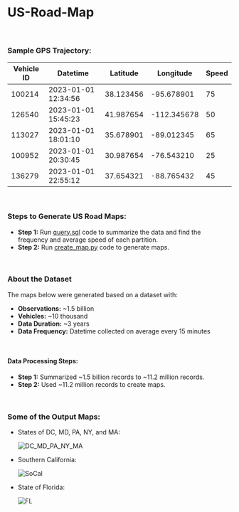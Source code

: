 # US-Road-Map

<br>

### Sample GPS Trajectory:

| Vehicle ID | Datetime            | Latitude       | Longitude       | Speed |
|------------|---------------------|----------------|-----------------|-------|
|   100214   | 2023-01-01 12:34:56 | 38.123456      | -95.678901      |  75   |
|   126540   | 2023-01-01 15:45:23 | 41.987654      | -112.345678     |  50   |
|   113027   | 2023-01-01 18:01:10 | 35.678901      | -89.012345      |  65   |
|   100952   | 2023-01-01 20:30:45 | 30.987654      | -76.543210      |  25   |
|   136279   | 2023-01-01 22:55:12 | 37.654321      | -88.765432      |  45   |

<br>

### Steps to Generate US Road Maps:

- **Step 1:** Run [query.sql](query.sql) code to summarize the data and find the frequency and average speed of each partition.
- **Step 2:** Run [create_map.py](create_map.py) code to generate maps.

<br>

### About the Dataset

The maps below were generated based on a dataset with:

- **Observations:** ~1.5 billion
- **Vehicles:** ~10 thousand
- **Data Duration:** ~3 years
- **Data Frequency:** Datetime collected on average every 15 minutes

<br>

#### Data Processing Steps:

- **Step 1:** Summarized ~1.5 billion records to ~11.2 million records.
- **Step 2:** Used ~11.2 million records to create maps.

<br>

### Some of the Output Maps:
- States of DC, MD, PA, NY, and MA:
  
  ![DC_MD_PA_NY_MA](https://github.com/malamdar90/US-Road-Map/assets/87002822/0c4ea967-4c5e-471f-aa00-3b5ed2223525)

- Southern California:
  
  ![SoCal](https://github.com/malamdar90/US-Road-Map/assets/87002822/1056a0f2-24d7-49a2-8760-fd5ad8e652be)

- State of Florida:
  
  ![FL](https://github.com/malamdar90/US-Road-Map/assets/87002822/fb86c3a8-a919-4169-a69f-41eadf8da944)
